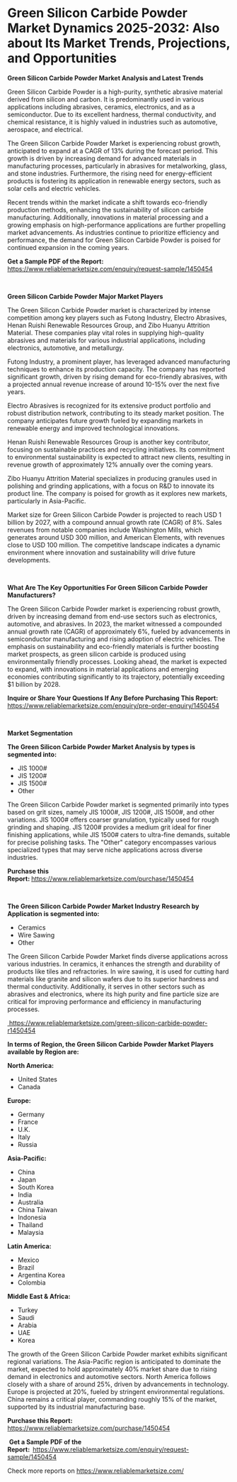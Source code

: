 <p><h1>Green Silicon Carbide Powder Market Dynamics 2025-2032: Also about Its Market Trends, Projections, and Opportunities</h1></p><p><strong>Green Silicon Carbide Powder Market Analysis and Latest Trends</strong></p>
<p><p>Green Silicon Carbide Powder is a high-purity, synthetic abrasive material derived from silicon and carbon. It is predominantly used in various applications including abrasives, ceramics, electronics, and as a semiconductor. Due to its excellent hardness, thermal conductivity, and chemical resistance, it is highly valued in industries such as automotive, aerospace, and electrical.</p><p>The Green Silicon Carbide Powder Market is experiencing robust growth, anticipated to expand at a CAGR of 13% during the forecast period. This growth is driven by increasing demand for advanced materials in manufacturing processes, particularly in abrasives for metalworking, glass, and stone industries. Furthermore, the rising need for energy-efficient products is fostering its application in renewable energy sectors, such as solar cells and electric vehicles.</p><p>Recent trends within the market indicate a shift towards eco-friendly production methods, enhancing the sustainability of silicon carbide manufacturing. Additionally, innovations in material processing and a growing emphasis on high-performance applications are further propelling market advancements. As industries continue to prioritize efficiency and performance, the demand for Green Silicon Carbide Powder is poised for continued expansion in the coming years.</p></p>
<p><strong>Get a Sample PDF of the Report:&nbsp;</strong> <a href="https://www.reliablemarketsize.com/enquiry/request-sample/1450454?utm_campaign=2232&utm_medium=2&utm_source=Github&utm_content=ia&utm_term=30012025&utm_id=green-silicon-carbide-powder">https://www.reliablemarketsize.com/enquiry/request-sample/1450454</a></p>
<p>&nbsp;</p>
<p><strong>Green Silicon Carbide Powder Major Market Players</strong></p>
<p><p>The Green Silicon Carbide Powder market is characterized by intense competition among key players such as Futong Industry, Electro Abrasives, Henan Ruishi Renewable Resources Group, and Zibo Huanyu Attrition Material. These companies play vital roles in supplying high-quality abrasives and materials for various industrial applications, including electronics, automotive, and metallurgy.</p><p>Futong Industry, a prominent player, has leveraged advanced manufacturing techniques to enhance its production capacity. The company has reported significant growth, driven by rising demand for eco-friendly abrasives, with a projected annual revenue increase of around 10-15% over the next five years.</p><p>Electro Abrasives is recognized for its extensive product portfolio and robust distribution network, contributing to its steady market position. The company anticipates future growth fueled by expanding markets in renewable energy and improved technological innovations.</p><p>Henan Ruishi Renewable Resources Group is another key contributor, focusing on sustainable practices and recycling initiatives. Its commitment to environmental sustainability is expected to attract new clients, resulting in revenue growth of approximately 12% annually over the coming years.</p><p>Zibo Huanyu Attrition Material specializes in producing granules used in polishing and grinding applications, with a focus on R&D to innovate its product line. The company is poised for growth as it explores new markets, particularly in Asia-Pacific.</p><p>Market size for Green Silicon Carbide Powder is projected to reach USD 1 billion by 2027, with a compound annual growth rate (CAGR) of 8%. Sales revenues from notable companies include Washington Mills, which generates around USD 300 million, and American Elements, with revenues close to USD 100 million. The competitive landscape indicates a dynamic environment where innovation and sustainability will drive future developments.</p></p>
<p>&nbsp;</p>
<p><strong>What Are The Key Opportunities For Green Silicon Carbide Powder Manufacturers?</strong></p>
<p><p>The Green Silicon Carbide Powder market is experiencing robust growth, driven by increasing demand from end-use sectors such as electronics, automotive, and abrasives. In 2023, the market witnessed a compounded annual growth rate (CAGR) of approximately 6%, fueled by advancements in semiconductor manufacturing and rising adoption of electric vehicles. The emphasis on sustainability and eco-friendly materials is further boosting market prospects, as green silicon carbide is produced using environmentally friendly processes. Looking ahead, the market is expected to expand, with innovations in material applications and emerging economies contributing significantly to its trajectory, potentially exceeding $1 billion by 2028.</p></p>
<p><strong>Inquire or Share Your Questions If Any Before Purchasing This Report:</strong> <a href="https://www.reliablemarketsize.com/enquiry/pre-order-enquiry/1450454?utm_campaign=2232&utm_medium=2&utm_source=Github&utm_content=ia&utm_term=30012025&utm_id=green-silicon-carbide-powder">https://www.reliablemarketsize.com/enquiry/pre-order-enquiry/1450454</a></p>
<p>&nbsp;</p>
<p><strong>Market Segmentation</strong></p>
<p><strong>The Green Silicon Carbide Powder Market Analysis by types is segmented into:</strong></p>
<p><ul><li>JIS 1000#</li><li>JIS 1200#</li><li>JIS 1500#</li><li>Other</li></ul></p>
<p><p>The Green Silicon Carbide Powder market is segmented primarily into types based on grit sizes, namely JIS 1000#, JIS 1200#, JIS 1500#, and other variations. JIS 1000# offers coarser granulation, typically used for rough grinding and shaping. JIS 1200# provides a medium grit ideal for finer finishing applications, while JIS 1500# caters to ultra-fine demands, suitable for precise polishing tasks. The "Other" category encompasses various specialized types that may serve niche applications across diverse industries.</p></p>
<p><strong>Purchase this Report:&nbsp;</strong><a href="https://www.reliablemarketsize.com/purchase/1450454?utm_campaign=2232&utm_medium=2&utm_source=Github&utm_content=ia&utm_term=30012025&utm_id=green-silicon-carbide-powder">https://www.reliablemarketsize.com/purchase/1450454</a></p>
<p>&nbsp;</p>
<p><strong>The Green Silicon Carbide Powder Market Industry Research by Application is segmented into:</strong></p>
<p><ul><li>Ceramics</li><li>Wire Sawing</li><li>Other</li></ul></p>
<p><p>The Green Silicon Carbide Powder Market finds diverse applications across various industries. In ceramics, it enhances the strength and durability of products like tiles and refractories. In wire sawing, it is used for cutting hard materials like granite and silicon wafers due to its superior hardness and thermal conductivity. Additionally, it serves in other sectors such as abrasives and electronics, where its high purity and fine particle size are critical for improving performance and efficiency in manufacturing processes.</p></p>
<p><a href="https://www.reliablemarketsize.com/green-silicon-carbide-powder-r1450454?utm_campaign=2232&utm_medium=2&utm_source=Github&utm_content=ia&utm_term=30012025&utm_id=green-silicon-carbide-powder">&nbsp;https://www.reliablemarketsize.com/green-silicon-carbide-powder-r1450454</a></p>
<p><strong>In terms of Region, the Green Silicon Carbide Powder Market Players available by Region are:</strong></p>
<p>
    <p> <strong> North America: </strong>
        <ul>
            <li>United States</li>
            <li>Canada</li>
        </ul>
        </p> 
    <p> <strong> Europe: </strong>
        <ul>
            <li>Germany</li>
            <li>France</li>
            <li>U.K.</li>
            <li>Italy</li>
            <li>Russia</li>
        </ul>
        </p> 
    <p> <strong> Asia-Pacific: </strong>
        <ul>
            <li>China</li>
            <li>Japan</li>
            <li>South Korea</li>
            <li>India</li>
            <li>Australia</li>
            <li>China Taiwan</li>
            <li>Indonesia</li>
            <li>Thailand</li>
            <li>Malaysia</li>
        </ul>
        </p> 
    <p> <strong> Latin America: </strong>
        <ul>
            <li>Mexico</li>
            <li>Brazil</li>
            <li>Argentina Korea</li>
            <li>Colombia</li>
        </ul>
        </p> 
    <p> <strong> Middle East & Africa: </strong>
        <ul>
            <li>Turkey</li>
            <li>Saudi</li>
            <li>Arabia</li>
            <li>UAE</li>
            <li>Korea</li>
        </ul>
    </p>
    </p>
<p><p>The growth of the Green Silicon Carbide Powder market exhibits significant regional variations. The Asia-Pacific region is anticipated to dominate the market, expected to hold approximately 40% market share due to rising demand in electronics and automotive sectors. North America follows closely with a share of around 25%, driven by advancements in technology. Europe is projected at 20%, fueled by stringent environmental regulations. China remains a critical player, commanding roughly 15% of the market, supported by its industrial manufacturing base.</p></p>
<p><strong>Purchase this Report: </strong><a href="https://www.reliablemarketsize.com/purchase/1450454?utm_campaign=2232&utm_medium=2&utm_source=Github&utm_content=ia&utm_term=30012025&utm_id=green-silicon-carbide-powder">https://www.reliablemarketsize.com/purchase/1450454</a></p>
<p>&nbsp;<strong>Get a Sample PDF of the Report:&nbsp;&nbsp;</strong><a href="https://www.reliablemarketsize.com/enquiry/request-sample/1450454?utm_campaign=2232&utm_medium=2&utm_source=Github&utm_content=ia&utm_term=30012025&utm_id=green-silicon-carbide-powder">https://www.reliablemarketsize.com/enquiry/request-sample/1450454</a></p>
<p><strong></strong></p>
<p>Check more reports on <a href="https://www.reliablemarketsize.com/?utm_campaign=2232&utm_medium=2&utm_source=Github&utm_content=ia&utm_term=30012025&utm_id=green-silicon-carbide-powder">https://www.reliablemarketsize.com/</a></p>
